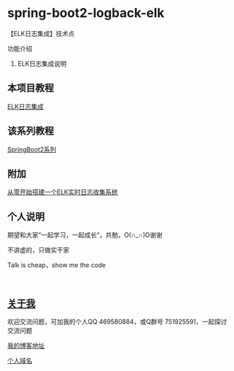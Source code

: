 # spring-boot2-logback-elk

【ELK日志集成】技术点

功能介绍

1. ELK日志集成说明

## 本项目教程

[ELK日志集成](https://hemin.blog.csdn.net/article/details/99637553)

## 该系列教程

[SpringBoot2系列](https://blog.csdn.net/hemin1003/column/info/40170)

## 附加

[从零开始搭建一个ELK实时日志收集系统](https://blog.csdn.net/hemin1003/article/details/73295303)

## 个人说明

期望和大家”一起学习，一起成长“，共勉，O(∩_∩)O谢谢

不讲虚的，只做实干家

Talk is cheap，show me the code

<br/>


## [关于我](http://heminit.com/about/)

欢迎交流问题，可加我的个人QQ 469580884，或Q群号 751925591，一起探讨交流问题

[我的博客地址](http://blog.csdn.net/hemin1003)

[个人域名](http://heminit.com)
